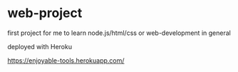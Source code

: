 # web-project
first project for me to learn node.js/html/css or web-development in general


deployed with Heroku


https://enjoyable-tools.herokuapp.com/
